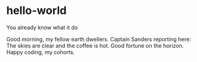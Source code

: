 # hello-world
You already know what it do

Good morning, my fellow earth dwellers. Captain Sanders reporting here: The skies are clear and the coffee is hot.
Good fortune on the horizon.
Happy coding, my cohorts.
